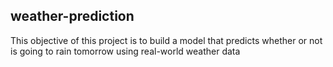 ## weather-prediction

This objective of this project is to build a model that predicts whether or not is going to rain tomorrow using real-world weather data 
